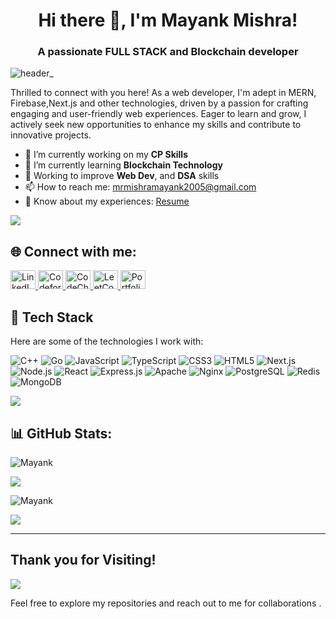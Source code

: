 <h1 align="center">Hi there 👋, I'm Mayank Mishra!</h1>
<h3 align="center">A passionate FULL STACK and Blockchain developer</h3>

![header_](https://user-images.githubusercontent.com/80106274/155994781-7c22a80e-99b6-4e2e-a288-a706e1818289.png)

Thrilled to connect with you here! As a web developer, I'm adept in MERN, Firebase,Next.js and other technologies, driven by a passion for crafting engaging and user-friendly web experiences. Eager to learn and grow, I actively seek new opportunities to enhance my skills and contribute to innovative projects.

- 🔭 I’m currently working on my **CP Skills**
- 🌱 I’m currently learning **Blockchain Technology**
- 💬 Working to improve **Web Dev**, and **DSA** skills
- 📫 How to reach me: [mrmishramayank2005@gmail.com](mailto:mrmishramayank2005@gmail.com)
- 📄 Know about my experiences: [Resume](https://drive.google.com/file/d/19x2vitmOM79JQi27_RZfrCSnWn1jqPDk/view?usp=sharing)



<img align="center" src="https://user-images.githubusercontent.com/73097560/115834477-dbab4500-a447-11eb-908a-139a6edaec5c.gif"/>

## 🌐 Connect with me:

<p align="left">
  <a href="https://www.linkedin.com/in/mayank-mishra-5372112ab/" target="_blank">
    <img src="https://raw.githubusercontent.com/rahuldkjain/github-profile-readme-generator/master/src/images/icons/Social/linked-in-alt.svg" alt="LinkedIn" height="30" width="40" />
  </a>
  <a href="https://codeforces.com/profile/Mayank05Mishra" target="_blank">
    <img src="https://raw.githubusercontent.com/rahuldkjain/github-profile-readme-generator/master/src/images/icons/Social/codeforces.svg" alt="Codeforces" height="30" width="40" />
  </a>
  <a href="https://www.codechef.com/users/mrmmishra" target="_blank">
    <img src="https://cdn.codechef.com/images/cc-logo.svg" alt="CodeChef" height="30" width="40" />
  </a>
  <a href="https://leetcode.com/Mayank_Mishra2005" target="_blank">
    <img src="https://upload.wikimedia.org/wikipedia/commons/1/19/LeetCode_logo_black.png" alt="LeetCode" height="30" width="40" />
  </a>
  <a href="https://my-portfolio-beta-five-30.vercel.app/" target="_blank">
    <img src="https://img.icons8.com/ios-filled/50/FFFFFF/portfolio.png" alt="Portfolio" height="30" width="40" />
  </a>
</p>

## 🚀 Tech Stack
Here are some of the technologies I work with:

![C++](https://img.shields.io/badge/-C++-00599C?style=flat-square&logo=c%2B%2B&logoColor=white)
![Go](https://img.shields.io/badge/-Go-00ADD8?style=flat-square&logo=go&logoColor=white)
![JavaScript](https://img.shields.io/badge/-JavaScript-F7DF1E?style=flat-square&logo=javascript&logoColor=black)
![TypeScript](https://img.shields.io/badge/-TypeScript-3178C6?style=flat-square&logo=typescript&logoColor=white)
![CSS3](https://img.shields.io/badge/-CSS3-1572B6?style=flat-square&logo=css3)
![HTML5](https://img.shields.io/badge/-HTML5-E34F26?style=flat-square&logo=html5&logoColor=white)
![Next.js](https://img.shields.io/badge/-Next.js-000000?style=flat-square&logo=nextdotjs&logoColor=white)
![Node.js](https://img.shields.io/badge/-Node.js-339933?style=flat-square&logo=node.js&logoColor=white)
![React](https://img.shields.io/badge/-React-20232A?style=flat-square&logo=react)
![Express.js](https://img.shields.io/badge/-Express.js-404D59?style=flat-square&logo=express)
![Apache](https://img.shields.io/badge/-Apache-D22128?style=flat-square&logo=apache&logoColor=white)
![Nginx](https://img.shields.io/badge/-Nginx-269539?style=flat-square&logo=nginx&logoColor=white)
![PostgreSQL](https://img.shields.io/badge/-PostgreSQL-316192?style=flat-square&logo=postgresql&logoColor=white)
![Redis](https://img.shields.io/badge/-Redis-DC382D?style=flat-square&logo=redis&logoColor=white)
![MongoDB](https://img.shields.io/badge/-MongoDB-4EA94B?style=flat-square&logo=mongodb&logoColor=white)

<img align="center" src="https://user-images.githubusercontent.com/73097560/115834477-dbab4500-a447-11eb-908a-139a6edaec5c.gif"/>

## 📊 GitHub Stats:

<p align="left">
  <img src="https://github-readme-stats.vercel.app/api?username=M-ayank2005&show_icons=true&locale=en&theme=tokyonight" alt="Mayank" />
</p>

<p align="left">
  <img src="https://github-readme-streak-stats.herokuapp.com/?user=M-ayank2005&theme=tokyonight" />
</p>

<p align="left">
  <img src="https://github-readme-stats.vercel.app/api/top-langs?username=M-ayank2005&show_icons=true&locale=en&layout=compact&theme=tokyonight" alt="Mayank" />
</p>

<p align="left">
  <img src="https://github-profile-trophy.vercel.app/?username=M-ayank2005&theme=tokyonight" />
</p>

---


## Thank you for Visiting!
![](https://komarev.com/ghpvc/?username=your-github-M-ayank2005)

Feel free to explore my repositories and reach out to me for collaborations .
